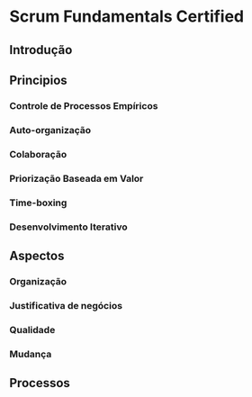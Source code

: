 # Scrum Fundamentals Certified

## Introdução

## Principios
### Controle de Processos Empíricos
### Auto-organização
### Colaboração
### Priorização Baseada em Valor
### Time-boxing
### Desenvolvimento Iterativo

## Aspectos
### Organização
### Justificativa de negócios
### Qualidade
### Mudança

## Processos

